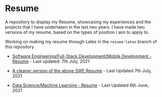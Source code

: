 # Resume
A repository to display my Resume, showcasing my experiences and the projects that I have undertaken in the last two years. I have made two versions of my resume, based on the types of position I aim to apply to.

Working on making my resume through Latex in the `resume-latex` branch of this repository

- [Software Engineering/Full-Stack Development/Mobile Development - Resume](https://drive.google.com/file/d/1DmqrPgC5WqbbTSyiKchZEpU1xeCt4lAC/view?usp=sharing) - Last updated: 7th July, 2021

- [A cleaner version of the above SWE Resume](https://drive.google.com/file/d/1qjjQEnt9hK3LSBTuC8jtJMtNDzWaHwQp/view?usp=sharing) - Last Updated 7th July, 2021

- [Data Science/Machine Learning - Resume](https://drive.google.com/file/d/1057YfSq6xQxEpTQ88qYOHn8fNVcgHuu9/view?usp=sharing) - Last Updated 6th June, 2021
